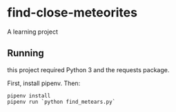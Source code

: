 # find-close-meteorites
A learning project

## Running
this project required Python 3 and the requests package.

First, install pipenv. Then:

```
pipenv install
pipenv run `python find_metears.py`
```
